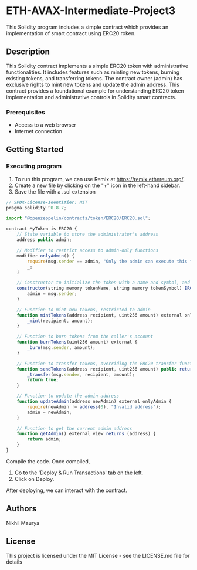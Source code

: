# ETH-AVAX-Intermediate-Project3

This Solidity program includes a simple contract which provides an implementation of smart contract using ERC20 roken.

## Description

This Solidity contract implements a simple ERC20 token with administrative functionalities. It includes features such as minting new tokens, burning existing tokens, and transferring tokens. The contract owner (admin) has exclusive rights to mint new tokens and update the admin address. This contract provides a foundational example for understanding ERC20 token implementation and administrative controls in Solidity smart contracts.

### Prerequisites

- Access to a web browser
- Internet connection
  
## Getting Started

### Executing program

1. To run this program, we can use Remix at https://remix.ethereum.org/.
2. Create a new file by clicking on the "+" icon in the left-hand sidebar.
3. Save the file with a .sol extension 

```javascript
// SPDX-License-Identifier: MIT
pragma solidity ^0.8.7;

import "@openzeppelin/contracts/token/ERC20/ERC20.sol";

contract MyToken is ERC20 {
    // State variable to store the administrator's address
    address public admin;

    // Modifier to restrict access to admin-only functions
    modifier onlyAdmin() {
        require(msg.sender == admin, "Only the admin can execute this function");
        _;
    }

    // Constructor to initialize the token with a name and symbol, and set the admin
    constructor(string memory tokenName, string memory tokenSymbol) ERC20(tokenName, tokenSymbol) {
        admin = msg.sender;
    }

    // Function to mint new tokens, restricted to admin
    function mintTokens(address recipient, uint256 amount) external onlyAdmin {
        _mint(recipient, amount);
    }

    // Function to burn tokens from the caller's account
    function burnTokens(uint256 amount) external {
        _burn(msg.sender, amount);
    }

    // Function to transfer tokens, overriding the ERC20 transfer function
    function sendTokens(address recipient, uint256 amount) public returns (bool) {
        _transfer(msg.sender, recipient, amount);
        return true;
    }

    // Function to update the admin address
    function updateAdmin(address newAdmin) external onlyAdmin {
        require(newAdmin != address(0), "Invalid address");
        admin = newAdmin;
    }

    // Function to get the current admin address
    function getAdmin() external view returns (address) {
        return admin;
    }
}

```

Compile the code. Once compiled,

1. Go to the 'Deploy & Run Transactions' tab on the left.
2. Click on Deploy.

After deploying, we can interact with the contract. 

## Authors

Nikhil Maurya


## License

This project is licensed under the MIT License - see the LICENSE.md file for details
